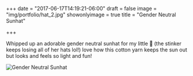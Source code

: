 +++
date = "2017-06-17T14:19:21-06:00"
draft = false
image = "img/portfolio/hat_2.jpg"
showonlyimage = true
title = "Gender Neutral Sunhat"

+++

Whipped up an adorable gender neutral sunhat for my little 🐝  (the stinker keeps losing all of her hats lol!) love how this cotton yarn keeps the sun out but looks and feels so light and fun!

![Gender Neutral Sunhat](hat_2.jpg)
